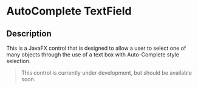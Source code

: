 # AutoComplete TextField

## Description

This is a JavaFX control that is designed to allow a user to select one of many objects through the use of a text box with Auto-Complete style selection.

> This control is currently under development, but should be available soon.
